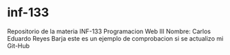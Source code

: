 # inf-133
Repositorio de la materia INF-133 Programacion Web III
Nombre: Carlos Eduardo Reyes Barja
este es un ejemplo de comprobacion si se actualizo mi Git-Hub
